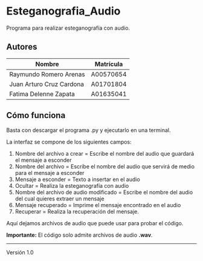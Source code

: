 # Esteganografia_Audio
Programa para realizar esteganografía con audio.

## Autores
| Nombre                   | Matrícula |
|--------------------------|-----------|
| Raymundo Romero Arenas   | A00570654 |
| Juan Arturo Cruz Cardona | A01701804 |
| Fatima Delenne Zapata    | A01635041 |

## Cómo funciona
Basta con descargar el programa .py y ejecutarlo en una terminal.

La interfaz se compone de los siguientes campos:
1) Nombre del archivo a crear = Escribe el nombre del audio que guardará el mensaje a esconder
2) Nombre del archivo = Escribe el nombre del audio que servirá de medio para el mensaje a esconder
3) Mensaje a esconder = Texto a insertar en el audio 
4) Ocultar = Realiza la esteganografía con audio
5) Nombre del archivo de audio modificado = Escribe el nombre del audio del cual quieres extraer un mensaje
6) Mensaje recuperado = Imprime el mensaje encontrado en el audio
7) Recuperar = Realiza la recuperación del mensaje.

Aquí dejamos archivos de audio que puede usar para probar el código.

<strong>Importante:</strong> El código solo admite archivos de audio <strong>.wav</strong>.

[interfaz]: media/guia_eventos_ajustes.png

***
Versión 1.0

